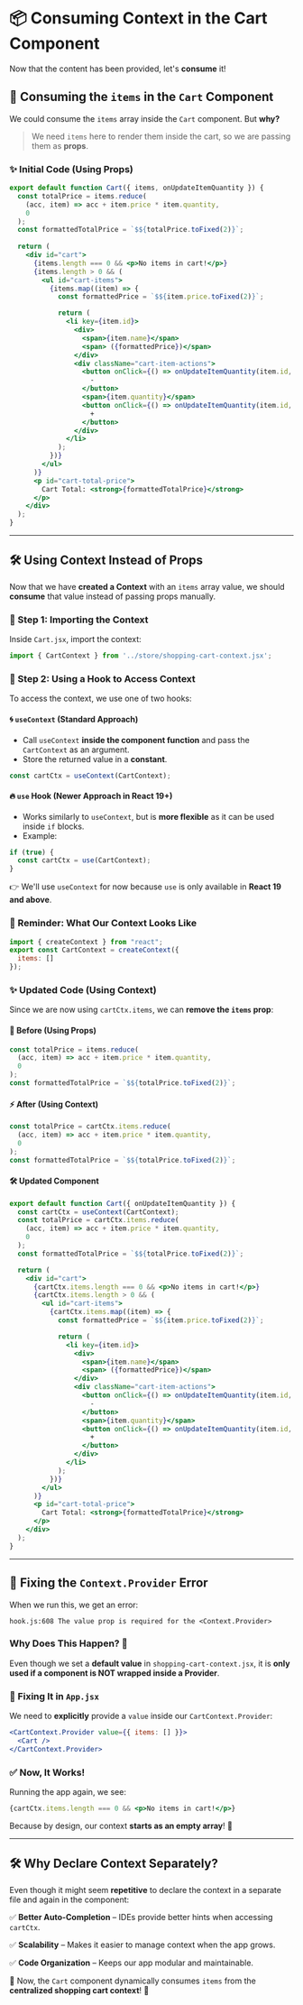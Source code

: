 # 📦 Consuming Context in the Cart Component

Now that the content has been provided, let's **consume** it!

## 🛒 Consuming the `items` in the `Cart` Component

We could consume the `items` array inside the `Cart` component. But **why?**

> We need `items` here to render them inside the cart, so we are passing them as **props**.

### ✨ Initial Code (Using Props)

```jsx
export default function Cart({ items, onUpdateItemQuantity }) {
  const totalPrice = items.reduce(
    (acc, item) => acc + item.price * item.quantity,
    0
  );
  const formattedTotalPrice = `$${totalPrice.toFixed(2)}`;
  
  return (
    <div id="cart">
      {items.length === 0 && <p>No items in cart!</p>}
      {items.length > 0 && (
        <ul id="cart-items">
          {items.map((item) => {
            const formattedPrice = `$${item.price.toFixed(2)}`;

            return (
              <li key={item.id}>
                <div>
                  <span>{item.name}</span>
                  <span> ({formattedPrice})</span>
                </div>
                <div className="cart-item-actions">
                  <button onClick={() => onUpdateItemQuantity(item.id, -1)}>
                    -
                  </button>
                  <span>{item.quantity}</span>
                  <button onClick={() => onUpdateItemQuantity(item.id, 1)}>
                    +
                  </button>
                </div>
              </li>
            );
          })}
        </ul>
      )}
      <p id="cart-total-price">
        Cart Total: <strong>{formattedTotalPrice}</strong>
      </p>
    </div>
  );
}
```

---

## 🛠 Using Context Instead of Props

Now that we have **created a Context** with an `items` array value, we should **consume** that value instead of passing props manually.

### 🔌 Step 1: Importing the Context

Inside `Cart.jsx`, import the context:

```jsx
import { CartContext } from '../store/shopping-cart-context.jsx';
```

### 🔄 Step 2: Using a Hook to Access Context

To access the context, we use one of two hooks:

#### 🌀 `useContext` (Standard Approach)

- Call `useContext` **inside the component function** and pass the `CartContext` as an argument.
- Store the returned value in a **constant**.

```jsx
const cartCtx = useContext(CartContext);
```

#### 🔥 `use` Hook (Newer Approach in React 19+)

- Works similarly to `useContext`, but is **more flexible** as it can be used inside `if` blocks.
- Example:

```jsx
if (true) {
  const cartCtx = use(CartContext);
}
```

👉 We'll use `useContext` for now because `use` is only available in **React 19 and above**.

### 📝 Reminder: What Our Context Looks Like

```jsx
import { createContext } from "react";
export const CartContext = createContext({
  items: []
});
```

### ✨ Updated Code (Using Context)

Since we are now using `cartCtx.items`, we can **remove the `items` prop**:

#### 🚀 **Before** (Using Props)

```jsx
const totalPrice = items.reduce(
  (acc, item) => acc + item.price * item.quantity,
  0
);
const formattedTotalPrice = `$${totalPrice.toFixed(2)}`;
```

#### ⚡ **After** (Using Context)

```jsx
const totalPrice = cartCtx.items.reduce(
  (acc, item) => acc + item.price * item.quantity,
  0
);
const formattedTotalPrice = `$${totalPrice.toFixed(2)}`;
```

#### 🛠 Updated Component

```jsx
export default function Cart({ onUpdateItemQuantity }) {
  const cartCtx = useContext(CartContext);
  const totalPrice = cartCtx.items.reduce(
    (acc, item) => acc + item.price * item.quantity,
    0
  );
  const formattedTotalPrice = `$${totalPrice.toFixed(2)}`;

  return (
    <div id="cart">
      {cartCtx.items.length === 0 && <p>No items in cart!</p>}
      {cartCtx.items.length > 0 && (
        <ul id="cart-items">
          {cartCtx.items.map((item) => {
            const formattedPrice = `$${item.price.toFixed(2)}`;

            return (
              <li key={item.id}>
                <div>
                  <span>{item.name}</span>
                  <span> ({formattedPrice})</span>
                </div>
                <div className="cart-item-actions">
                  <button onClick={() => onUpdateItemQuantity(item.id, -1)}>
                    -
                  </button>
                  <span>{item.quantity}</span>
                  <button onClick={() => onUpdateItemQuantity(item.id, 1)}>
                    +
                  </button>
                </div>
              </li>
            );
          })}
        </ul>
      )}
      <p id="cart-total-price">
        Cart Total: <strong>{formattedTotalPrice}</strong>
      </p>
    </div>
  );
}
```

---

## 🚨 Fixing the `Context.Provider` Error

When we run this, we get an error:

```
hook.js:608 The value prop is required for the <Context.Provider>
```

### Why Does This Happen? 🤔

Even though we set a **default value** in `shopping-cart-context.jsx`, it is **only used if a component is NOT wrapped inside a Provider**.

### 🔧 Fixing It in `App.jsx`

We need to **explicitly** provide a `value` inside our `CartContext.Provider`:

```jsx
<CartContext.Provider value={{ items: [] }}>
  <Cart />
</CartContext.Provider>
```

### ✅ Now, It Works!

Running the app again, we see:

```jsx
{cartCtx.items.length === 0 && <p>No items in cart!</p>}
```

Because by design, our context **starts as an empty array**! 🎉

---

## 🛠 Why Declare Context Separately?

Even though it might seem **repetitive** to declare the context in a separate file and again in the component:

✅ **Better Auto-Completion** – IDEs provide better hints when accessing `cartCtx`.

✅ **Scalability** – Makes it easier to manage context when the app grows.

✅ **Code Organization** – Keeps our app modular and maintainable.

🚀 Now, the `Cart` component dynamically consumes `items` from the **centralized shopping cart context**! 🎯

